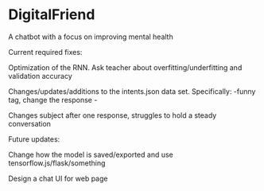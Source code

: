 # DigitalFriend
A chatbot with a focus on improving mental health


Current required fixes:

Optimization of the RNN. Ask teacher about overfitting/underfitting and validation accuracy

Changes/updates/additions to the intents.json data set. 
Specifically: -funny tag, change the response
	  -

Changes subject after one response, struggles to hold a steady conversation



Future updates: 

Change how the model is saved/exported and use tensorflow.js/flask/something

Design a chat UI for web page
